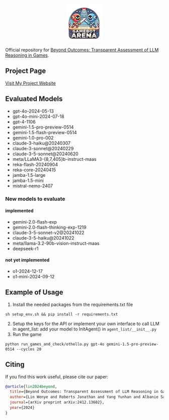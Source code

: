 <div align="center">
  <img src="coolerbot_nobg.png" alt="GAMEBoT Logo">
</div>

Official repository for [Beyond Outcomes: Transparent Assessment of LLM Reasoning in Games](https://arxiv.org/abs/2412.13602).

## Project Page

[Visit My Project Website](https://visual-ai.github.io/gamebot/)


## Evaluated Models
- gpt-4o-2024-05-13
- gpt-4o-mini-2024-07-18
- gpt-4-1106
- gemini-1.5-pro-preview-0514
- gemini-1.5-flash-preview-0514
- gemini-1.0-pro-002
- claude-3-haiku@20240307
- claude-3-sonnet@20240229
- claude-3-5-sonnet@20240620
- meta/LLaMA3-\{8,7,405\}b-instruct-maas
- reka-flash-20240904
- reka-core-20240415
- jamba-1.5-large
- jamba-1.5-mini
- mistral-nemo-2407

### New models to evaluate
#### implemented
- gemini-2.0-flash-exp
- gemini-2.0-flash-thinking-exp-1219
- claude-3-5-sonnet-v2@20241022
- claude-3-5-haiku@20241022
- meta/llama-3.2-90b-vision-instruct-maas
- deepseek-r1

#### not yet implemented
- o1-2024-12-17
- o1-mini-2024-09-12

## Example of Usage
1. Install the needed packages from the requirements.txt file
```
sh setup_env.sh && pip install -r requirements.txt
```
2. Setup the keys for the API or implement your own interface to call LLM in agent_list: add your model to InitAgent() in ``agent_list/__init__.py``
3. Run the game
```
python run_games_and_check/othello.py gpt-4o gemini-1.5-pro-preview-0514 --cycles 20
```

## Citing
If you find this work useful, please cite our paper:
```bibtex
@article{lin2024beyond,
  title={Beyond Outcomes: Transparent Assessment of LLM Reasoning in Games},
  author={Lin Wenye and Roberts Jonathan and Yang Yunhan and Albanie Samuel and Lu Zongqing and Han Kai},
  journal={arXiv preprint arXiv:2412.13602},
  year={2024}
}
```